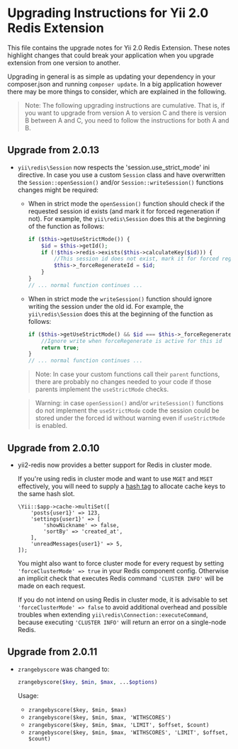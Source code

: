 # Upgrading Instructions for Yii 2.0 Redis Extension

This file contains the upgrade notes for Yii 2.0 Redis Extension. These notes highlight changes that
could break your application when you upgrade extension from one version to another.

Upgrading in general is as simple as updating your dependency in your composer.json and
running `composer update`. In a big application however there may be more things to consider,
which are explained in the following.

> Note: The following upgrading instructions are cumulative. That is,
if you want to upgrade from version A to version C and there is
version B between A and C, you need to follow the instructions
for both A and B.

Upgrade from 2.0.13
------------------

* `yii\redis\Session` now respects the 'session.use_strict_mode' ini directive.
  In case you use a custom `Session` class and have overwritten the `Session::openSession()` and/or 
  `Session::writeSession()` functions changes might be required:
  * When in strict mode the `openSession()` function should check if the requested session id exists
    (and mark it for forced regeneration if not).
    For example, the `yii\redis\Session` does this at the beginning of the function as follows:
    ```php
    if ($this->getUseStrictMode()) {
        $id = $this->getId();
        if (!$this->redis->exists($this->calculateKey($id))) {
            //This session id does not exist, mark it for forced regeneration
            $this->_forceRegenerateId = $id;
        }
    }
    // ... normal function continues ...
    ``` 
  * When in strict mode the `writeSession()` function should ignore writing the session under the old id.
    For example, the `yii\redis\Session` does this at the beginning of the function as follows:
    ```php
    if ($this->getUseStrictMode() && $id === $this->_forceRegenerateId) {
        //Ignore write when forceRegenerate is active for this id
        return true;
    }
    // ... normal function continues ...
    ```
  > Note: In case your custom functions call their `parent` functions, there are probably no changes needed to your 
    code if those parents implement the `useStrictMode` checks.

  > Warning: in case `openSession()` and/or `writeSession()` functions do not implement the `useStrictMode` code
    the session could be stored under the forced id without warning even if `useStrictMode` is enabled.


Upgrade from 2.0.10
------------------

* yii2-redis now provides a better support for Redis in cluster mode.
  
  If you're using redis in cluster mode and want to use `MGET` and `MSET` effectively, you will need to supply a
  [hash tag](https://redis.io/topics/cluster-spec#keys-hash-tags) to allocate cache keys to the same hash slot.
  ```
  \Yii::$app->cache->multiSet([
      'posts{user1}' => 123,
      'settings{user1}' => [
          'showNickname' => false,
          'sortBy' => 'created_at',
      ],
      'unreadMessages{user1}' => 5,
  ]);
  ```
  
  You might also want to force cluster mode for every request by setting `'forceClusterMode' => true` in your Redis component config. Otherwise an implicit check that executes Redis command `'CLUSTER INFO'` will be made on each request.
  
  If you do not intend on using Redis in cluster mode, it is advisable to set `'forceClusterMode' => false` to avoid additional overhead and possible troubles when extending `yii\redis\Connection::executeCommand`, because executing `'CLUSTER INFO'` will return an error on a single-node Redis.


Upgrade from 2.0.11
-------------------

* `zrangebyscore` was changed to:
  
  ```php
  zrangebyscore($key, $min, $max, ...$options)
  ```
  
  Usage:
  
  - `zrangebyscore($key, $min, $max)`
  - `zrangebyscore($key, $min, $max, 'WITHSCORES')`
  - `zrangebyscore($key, $min, $max, 'LIMIT', $offset, $count)`
  - `zrangebyscore($key, $min, $max, 'WITHSCORES', 'LIMIT', $offset, $count)`
